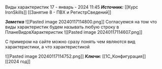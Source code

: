 
Виды характеристик
 17 - январь - 2024  11:45 
***Источник:***  [[Курс IronSkills]] [[Занятие 8 - ПВХ и РегистрСведений]]

***Заметка*** 
![[Pasted image 20240117114800.png]]
Согласуемся на том что виды характеристик будем называть любую строку  в ПланеВидовХарактеристик
![[Pasted image 20240117114607.png]]

С примером на сайте  можно сразу понять чем являются вид характеристики, а что характеристикой

![[Pasted image 20240117114752.png]]
***Ключи:*** [[1С_Конфигурация]] [[2024 год]]
